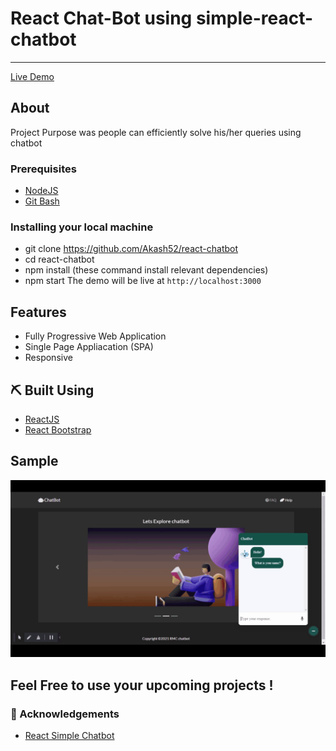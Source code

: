 # React Chat-Bot using simple-react-chatbot
---

[Live Demo](https://github.com/vishalbabanrathod/Chat-Bot_Using_React/edit/main/README.md)

##  About <a name = "about"></a>

Project Purpose was people can efficiently solve his/her queries using chatbot

### Prerequisites

- [NodeJS](https://nodejs.org/en/)
- [Git Bash](https://git-scm.com/downloads)


### Installing your local machine

 - git clone https://github.com/Akash52/react-chatbot
 - cd react-chatbot
 - npm install (these command install relevant dependencies)
 - npm start 
  The demo will be live at `http://localhost:3000`


 ## Features
 
 - Fully Progressive Web Application
 - Single Page Appliacation (SPA)
 - Responsive


## ⛏️ Built Using <a name = "built_using"></a>

- [ReactJS](https://reactjs.org/)
- [React Bootstrap](https://react-bootstrap.github.io/)

## Sample

<p align="center">
<img src="https://github.com/Akash52/react-chatbot/blob/master/public/images/ChatBot.gif?raw=true" width="600 height="600"/>
</p>
  
                                                                                                                                                                                
## Feel Free to use your upcoming projects ! 

### 🎉 Acknowledgements <a name = "acknowledgement"></a>
- [React Simple Chatbot](https://github.com/LucasBassetti/react-simple-chatbot) 




